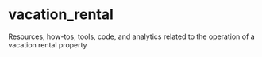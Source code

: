 # vacation_rental
Resources, how-tos, tools, code, and analytics related to the operation of a vacation rental property
